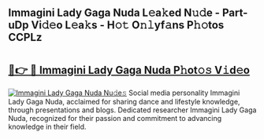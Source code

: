 ## Immagini Lady Gaga Nuda L𝚎a𝚔ed N𝚞𝚍e - Part-uDp Vi𝚍𝚎o L𝚎a𝚔s - H𝚘𝚝 O𝚗𝚕yf𝚊ns P𝚑𝚘tos CCPLz

# <h2><a href="http://kfb015i.oniu.top/?m=Immagini+Lady+Gaga+Nuda">🔗👉 🔴 Immagini Lady Gaga Nuda P𝚑ot𝚘𝚜 V𝚒d𝚎o</a></h2>

[![Immagini Lady Gaga Nuda Nu𝚍e𝚜](https://i.imgur.com/0qMVB7G.gif)](http://kfb015i.oniu.top/?m=Immagini+Lady+Gaga+Nuda)
Social media personality Immagini Lady Gaga Nuda, acclaimed for sharing dance and lifestyle knowledge, through presentations and blogs. Dedicated researcher Immagini Lady Gaga Nuda, recognized for their passion and commitment to advancing knowledge in their field.  
